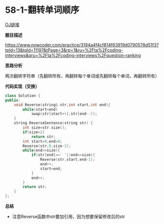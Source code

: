 # 58-1-翻转单词顺序

[OJ链接](https://www.nowcoder.com/practice/623a5ac0ea5b4e5f95552655361ae0a8?tpId=13&tqId=11203&tPage=1&rp=1&ru=/ta/coding-interviews&qru=/ta/coding-interviews/question-ranking)

**题目描述**

https://www.nowcoder.com/practice/3194a4f4cf814f63919d0790578d51f3?tpId=13&tqId=11197&tPage=3&rp=1&ru=%2Fta%2Fcoding-interviews&qru=%2Fta%2Fcoding-interviews%2Fquestion-ranking

**思路分析**

两次翻转字符串（先翻转所有，再翻转每个单词或先翻转每个单词，再翻转所有）

**代码实现（交换）**

```c++
class Solution {
public:
    void Reverse(string& str,int start,int end){
        while(start<end)
            swap(str[start++],str[end--]);
    }
    string ReverseSentence(string str) {
        int size=str.size();
        if(size<2)
            return str;
        int start=0,end=0;
        Reverse(str,0,size-1);
        while(end<=size){
            if(str[end]==' '||end==size){
                Reverse(str,start,end-1);
                end++;
                start=end;
            }
            end++;
        }
        return str;
    }
};
```

**总结**

* 注意Reverse函数中str要加引用，因为想要保留修改后的str


